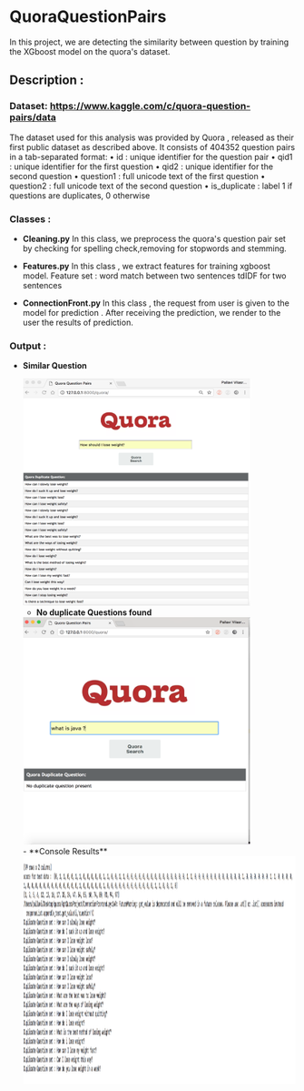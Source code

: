 # QuoraQuestionPairs
In this project, we are detecting the similarity between question by training the XGboost model on the quora's dataset.

## Description :

###  Dataset: https://www.kaggle.com/c/quora-question-pairs/data
  The dataset used for this analysis was provided by  Quora , released as their first public dataset as described above. 
  It consists of  404352  question pairs in a tab-separated format:
•    id :   unique identifier for  the question pair
•    qid1 :   unique  identifier for the  first  question
•    qid2 :   unique  identifier for the  second  question
•    question1 : full  unicode  text  of  the first  question
•    question2 : full  unicode  text  of the  second question
•    is_duplicate : label 1 if questions are duplicates,  0  otherwise

### Classes :
   -  **Cleaning.py**
      In this class, we preprocess the quora's question pair set by checking for spelling check,removing for stopwords and stemming. 
     
   -  **Features.py**
      In this class , we extract features for training xgboost model.
      Feature set :
      word match between two sentences
      tdIDF for two sentences 
      
   -  **ConnectionFront.py**
      In this class , the request from user is given to the model for prediction . After receiving the prediction, we render 
      to the user the results of prediction.
      
 ### Output :
  - **Similar Question** 
   
    <img src="./similarquestion.png" data-canonical-src="./similarquestion.png" width="400" height="400" ALIGN=”left” />
    <br/>
    
    
    - **No duplicate Questions found** 
      
   
     <img src="./Nopresent.png" data-canonical-src="./Nopresent.png" width="400" height="400" ALIGN=”left” />
      <br/>
    - **Console Results**
    
      <img src="./consoleResults.png" data-canonical-src="./consoleResults.png" width="800" height="400" ALIGN=”left” />
   
